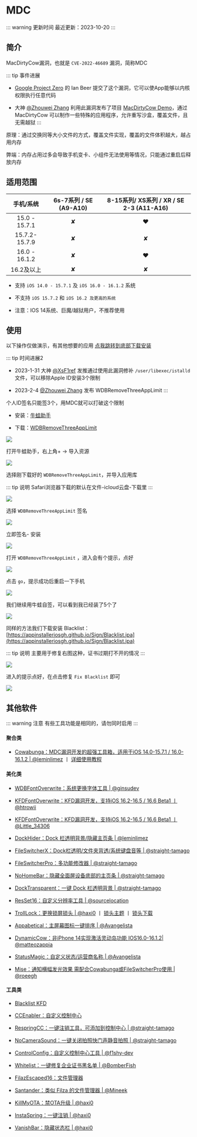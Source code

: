 # MDC

::: warning 更新时间
最近更新：2023-10-20
:::


## 简介

MacDirtyCow漏洞，也就是 `CVE-2022-46689` 漏洞，简称MDC

::: tip 事件进展
* [Google Project Zero](https://github.com/googleprojectzero) 的 Ian Beer 提交了这个漏洞，它可以使App能够以内核权限执行任意代码

* 大神 [@Zhouwei Zhang](https://twitter.com/Zhouwei) 利用此漏洞发布了项目 [MacDirtyCow Demo](https://github.com/zhuowei/MacDirtyCowDemo)，通过 MacDirtyCow 可以制作一些特殊的应用程序，允许重写沙盒，覆盖文件，且无需越狱
:::


原理：通过交换同等大小文件的方式，覆盖文件实现，覆盖的文件体积越大，越占用内存

弊端：内存占用过多会导致手机变卡、小组件无法使用等情况，只能通过重启后释放内存


## 适用范围


| 手机/系统 | 6s-7系列 / SE (A9-A10) | 8-15系列/ XS系列 / XR / SE 2-3 (A11-A16) |
| :-: | :-: | :-: |
| 15.0 - 15.7.1 | ✘ | :heart: |
| 15.7.2-15.7.9 | ✘ | ✘ |
| 16.0 - 16.1.2 | ✘ | :heart: |
| 16.2及以上 | ✘ | ✘ |


* 支持 `iOS 14.0 - 15.7.1` 及 `iOS 16.0 - 16.1.2` 系统

* 不支持 `iOS 15.7.2` 和 `iOS 16.2 及更高的系统`

* 注意：IOS 14系统、巨魔/越狱用户，不推荐使用



## 使用

以下操作仅做演示，有其他想要的应用 [点我跳转到底部下载安装](#其他软件)

::: tip 时间进展2
* 2023-1-31 大神 [@XsF1ref](https://twitter.com/XsF1ref) 发推通过使用此漏洞修补 `/user/libexec/istalld` 文件，可以移除Apple ID安装3个限制

* 2023-2-4 [@Zhouwei Zhang](https://twitter.com/Zhouwei) 发布 WDBRemoveThreeAppLimit
:::

个人ID签名只能签3个，用MDC就可以打破这个限制


* 安装：[牛蛙助手](../sign/#牛蛙助手)


* 下载：[WDBRemoveThreeAppLimit](https://github.com/zhuowei/WDBRemoveThreeAppLimit/releases)

![](./MDC-01.png)



打开牛蛙助手，右上角+ -> 导入资源


![](./MDC-02.png)


选择刚下载好的 `WDBRemoveThreeAppLimit`，并导入应用库

::: tip 说明
Safari浏览器下载的默认在文件-icloud云盘-下载里
:::

![](./MDC-03.png)


选择 `WDBRemoveThreeAppLimit` 签名

![](./MDC-04.png)


立即签名- 安装

![](./MDC-05.png)


打开 `WDBRemoveThreeAppLimit` ，进入会有个提示，点好

![](./MDC-06.png)

点击 `go`，提示成功后重启一下手机

![](./MDC-07.png)

我们继续用牛蛙自签，可以看到我已经装了5个了

![](./MDC-08.png)



同样的方法我们下载安装 Blacklist：[https://appinstalleriosgh.github.io/Sign/Blacklist.ipa](https://appinstalleriosgh.github.io/Sign/Blacklist.ipa)


::: tip 说明
主要用于修复右图这种，证书过期打不开的情况
:::

![](./MDC-09.png)

进入的提示点好，在点击修复 `Fix Blacklist` 即可

![](./MDC-10.png)




## 其他软件

::: warning 注意
有些工具功能是相同的，请勿同时启用
:::


#### 聚合类


* [Cowabunga：MDC漏洞开发的超强工具箱，适用于iOS 14.0-15.7.1 / 16.0-16.1.2 | @leminlimez](https://github.com/leminlimez/Cowabunga/releases) 丨 [详细使用教程](https://mp.weixin.qq.com/s/Kx7EE_VF0ozdPagUq4PPFA)



#### 美化类

* [WDBFontOverwrite：系统更换字体工具 | @ginsudev](https://github.com/ginsudev/WDBFontOverwrite/releases)

* [KFDFontOverwrite：KFD漏洞开发，支持iOS 16.2-16.5 / 16.6 Beta1 丨 @htrowii](https://github.com/hrtowii/WDBFontOverwrite)

* [KFDFontOverwrite：KFD漏洞开发，支持iOS 16.2-16.5 / 16.6 Beta1 丨 @Little_34306](https://github.com/34306/iPA/releases)

* [DockHider：Dock 栏透明背景/隐藏主页条 | @leminlimez](https://github.com/leminlimez/DockHider/releases)

* [FileSwitcherX：Dock栏透明/文件夹背透/系统键盘音等 | @straight-tamago](https://github.com/straight-tamago/FileSwitcherX/releases)

* [FileSwitcherPro：多功能修改器 | @straight-tamago](https://github.com/straight-tamago/FileSwitcherPro)

* [NoHomeBar：隐藏全面屏设备底部的主页条 | @straight-tamago](https://github.com/straight-tamago/NoHomeBar/releases)

* [DockTransparent：一键 Dock 栏透明背景 | @straight-tamago](https://github.com/straight-tamago/DockTransparent/releases)

* [ResSet16：自定义分辨率工具 | @sourcelocation](https://github.com/sourcelocation/ResSet16/releases)

* [TrollLock：更换锁屏锁头  | @haxi0](https://github.com/haxi0/TrollLock-Reborn) 丨 [锁头主题](https://github.com/YangJiiii/trolllock) 丨 [锁头下载](http://www.lockstore.top/)

* [Appabetical：主屏幕图标一键排序 | @Avangelista ](https://github.com/Avangelista/Appabetical/releases)

* [DynamicCow：非iPhone 14实现激活灵动岛功能 IOS16.0-16.1.2| @matteozappia](https://github.com/matteozappia/DynamicCow/releases)

* [StatusMagic：自定义状态/运营商名称 | @Avangelista](https://github.com/Avangelista/StatusMagic/releases)

* [Mise：通知横幅发光效果 需配合Cowabunga或FileSwitcherPro使用 | @roeegh](https://github.com/roeegh/Mise/releases)




#### 工具类

* [Blacklist KFD](https://appinstalleriosgh.github.io/Sign/Blacklist%20KFD.ipa)

* [CCEnabler：自定义控制中心](https://www.123pan.com/s/3LWcVv-b7zrh.html)

* [RespringCC：一键注销工具，可添加到控制中心 | @straight-tamago](https://github.com/straight-tamago/RespringCC/releases)

* [NoCameraSound：一键关闭拍照快门声静音拍照 | @straight-tamago](https://github.com/straight-tamago/NoCameraSound/releases)

* [ControlConfig：自定义控制中心工具 | @f1shy-dev](https://github.com/BomberFish/ControlConfig/releases)

* [Whitelist：一键修复企业证书黑名单 | @BomberFish](https://github.com/BomberFish/Whitelist/releases)

* [FilazEscaped16：文件管理器](https://basvtdevelopments.com/filzaescaped)

* [Santander：类似 Filza 的文件管理器 | @Mineek](https://github.com/34306/iPA/releases/tag/Santander_iPA)

* [KillMyOTA：禁OTA升级 | @haxi0](https://github.com/haxi0/KillMyOTA)

* [InstaSpring：一键注销 | @haxi0](https://github.com/haxi0/InstaSpring)

* [VanishBar：隐藏状态栏 | @haxi0](https://github.com/haxi0/VanishBar)





